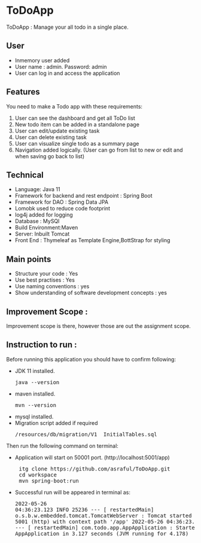 # ToDoApp

ToDoApp : Manage your all todo in a single place.

## User
* Inmemory user added
* User name : admin. Password: admin
* User can log in and access the application

## Features
You need to make a Todo app with these requirements:
1. User can see the dashboard and get all ToDo list 
2. New todo item can be added in a standalone page
3. User can edit/update existing task 
4. User can delete existing task
5. User can visualize single todo as a summary page
9. Navigation added logically. (User can go from list to new or edit and when saving go back to list)

## Technical 
* Language: Java 11
* Framework for backend and rest endpoint : Spring Boot
* Framework for DAO : Spring Data JPA
* Lomobk used to reduce code footprint
* log4j added for logging
* Database : MySQl
* Build Environment:Maven
* Server: Inbuilt Tomcat
* Front End : Thymeleaf as Template Engine,BottStrap for styling

## Main points
* Structure your code : Yes
* Use best practises : Yes
* Use naming conventions : yes
* Show understanding of software development concepts : yes

## Improvement Scope :
Improvement scope is  there, however those are out the assignment scope.

## Instruction to run :
Before running this application you should have to confirm following:
* JDK 11 installed. <pre>java --version</pre>
* maven installed.  <pre>mvn --version</pre>
* mysql installed.
* Migration script added if required <pre>/resources/db/migration/V1__InitialTables.sql</pre>

Then run the following command on terminal:
* Application will start on 50001 port. (http://localhost:5001/app)
<pre>
    itg clone https://github.com/asraful/ToDoApp.git
    cd workspace
    mvn spring-boot:run
</pre>

* Successful run will be appeared in terminal as: <pre>2022-05-26 04:36:23.123  INFO 25236 --- [  restartedMain] o.s.b.w.embedded.tomcat.TomcatWebServer  : Tomcat started on port(s): 5001 (http) with context path '/app'
2022-05-26 04:36:23.133  INFO 25236 --- [  restartedMain] com.todo.app.AppApplication              : Started AppApplication in 3.127 seconds (JVM running for 4.178)
</pre>



